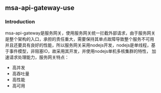 ## msa-api-gateway-use
### Introduction
msa-api-gateway是服务网关，使用服务网关统一拦截外部请求，由于服务网关是整个架构的入口，承担的责任重大，需要保持其单点故障导致整个服务不可用
并且还要具有良好的性能，所以服务网关采用nodejs开发，nodejs是单线程，基于事件模型，非阻塞IO，故采用其开发，并使用nodejs单机多核集群的特性，
加速请求处理能力，服务网关特点：
- 高并发
- 高吞吐量
- 高性能
- 高可用